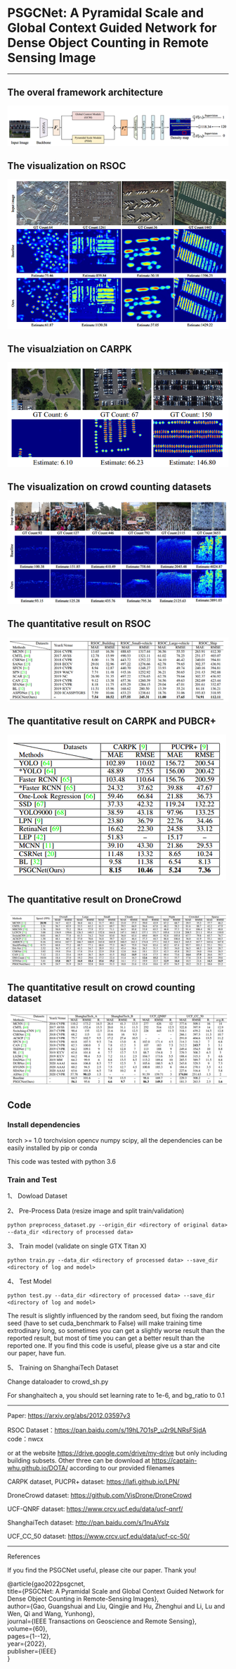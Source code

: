 ﻿# PSGCNet: A Pyramidal Scale and Global Context Guided Network for Dense Object Counting in Remote Sensing Image
 
 ************************************************************************************************
 
 ###
 The overal framework architecture
 -----------------------------------------------
 ![](https://github.com/gaoguangshuai/PSGCNet/blob/main/framework.png)
 
  ###
  The visualization on RSOC
  -----------------------------------------------
  ![](https://github.com/gaoguangshuai/PSGCNet/blob/main/visualization_RSOC.png)
  
  ###
  The visualziation on CARPK
  -----------------------------------------------
  ![](https://github.com/gaoguangshuai/PSGCNet/blob/main/visualization_CARPK.png)
  
  ###
  The visualization on crowd counting datasets
  -----------------------------------------------
  ![](https://github.com/gaoguangshuai/PSGCNet/blob/main/visualization_Crowd.png)
  
 
  ###
  The quantitative result on RSOC
  -----------------------------------------------
  ![](https://github.com/gaoguangshuai/PSGCNet/blob/main/result_RSOC.png)
  
   ###
   The quantitative result on CARPK and PUBCR+
   -----------------------------------------------
  ![](https://github.com/gaoguangshuai/PSGCNet/blob/main/result_CARPK.png)
  
  ### 
  The quantitative result on DroneCrowd
  -------------------------------------------------
  ![](https://github.com/gaoguangshuai/PSGCNet/blob/main/result_Drone.png)
  
  ###
  The quantitative result on crowd counting dataset
  --------------------------------------------------
  ![](https://github.com/gaoguangshuai/PSGCNet/blob/main/result_Crowd.png)
  
 
### 
 Code
 ------------------------------------------------------

### Install dependencies

torch >= 1.0 torchvision opencv numpy scipy, all the dependencies can be easily installed by pip or conda

This code was tested with python 3.6  

###  Train and Test

1、 Dowload Dataset

2、 Pre-Process Data (resize image and split train/validation)

```
python preprocess_dataset.py --origin_dir <directory of original data> --data_dir <directory of processed data>
```

3、 Train model (validate on single GTX Titan X)

```
python train.py --data_dir <directory of processed data> --save_dir <directory of log and model>
```

4、 Test Model
```
python test.py --data_dir <directory of processed data> --save_dir <directory of log and model>
```
The result is slightly influenced by the random seed, but fixing the random seed (have to set cuda_benchmark to False) will make training time extrodinary long, so sometimes you can get a slightly worse result than the reported result, but most of time you can get a better result than the reported one. If you find this code is useful, please give us a star and cite our paper, have fun.

5、 Training on ShanghaiTech Dataset

Change dataloader to crowd_sh.py

For shanghaitech a, you should set learning rate to 1e-6, and bg_ratio to 0.1

**********************************************************************************************************

Paper: https://arxiv.org/abs/2012.03597v3

RSOC Dataset：https://pan.baidu.com/s/19hL7O1sP_u2r9LNRsFSjdA  code：nwcx

or at the website https://drive.google.com/drive/my-drive
but only including building subsets. Other three can be download at https://captain-whu.github.io/DOTA/ according to our provided filenames

CARPK dataset, PUCPR+ dataset: https://lafi.github.io/LPN/

DroneCrowd dataset: https://github.com/VisDrone/DroneCrowd

UCF-QNRF dataset: https://www.crcv.ucf.edu/data/ucf-qnrf/

ShanghaiTech dataset: http://pan.baidu.com/s/1nuAYslz

UCF_CC_50 dataset: https://www.crcv.ucf.edu/data/ucf-cc-50/


***************************************************
References

If you find the PSGCNet useful, please cite our paper. Thank you!

@article{gao2022psgcnet,  
  title={PSGCNet: A Pyramidal Scale and Global Context Guided Network for Dense Object Counting in Remote-Sensing Images},  
  author={Gao, Guangshuai and Liu, Qingjie and Hu, Zhenghui and Li, Lu and Wen, Qi and Wang, Yunhong},  
  journal={IEEE Transactions on Geoscience and Remote Sensing},  
  volume={60},  
  pages={1--12},  
  year={2022},  
  publisher={IEEE}  
}










